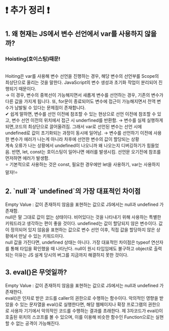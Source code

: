 <h1> ❗ 추가 정리 ❗ </h1>


<h2>1. 왜 현재는 JS에서 변수 선언에서 var를 사용하지 않을까?</h2><h3>Hoisting(호이스팅)때문!</h3> <br>
Hoiting은 var를 사용해 변수 선언을 진행하는 경우, 해당 변수의 선언부를 Scope의 최상단으로 올리는 것을 말한다. JavaScript의 변수 생성과 초기화 작업이 분리되어 진행되기 때문이다.<br> → 이 경우, 변수의 중복선이 가능해지면서 새롭게 변수를 선언하는 경우, 기존의 변수가 다른 값을 가지게 됩니다. 또, for문이 종료되어도 변수에 접근이 가능해지면서 전역 변수가 남발될 수 있다는 문제점이 존재합니다.<br>
✔ 쉽게 말하면, 변수를 선언 이전에 참조할 수 있는 현상으로 선언 이전에 참조할 수 있고, 변수 선언 이전의 위치에서 접근 시 underfined를 반환함. → 변수를 실제 실행하게 되면,코드의 최상단으로 끌어올려짐. 그래서 var로 선언된 변수는 선언 시에 undefined로 값이 초기화되는 과정이 동시에 일어남. → 변수를 선언하기 이전에 사용한 변수가 에러가 나는게 아니라 차후에 선언한 변수의 값이 할당되는 상황 <br>
계속 오류가 나는 상황에서 undefined이 나오니까 왜 나오는지 디버깅하기가 힘들었음. 반면, let, const는 호이스팅이 일어나면 에러를 발생시킴. 선언문 오기전에 참조를 먼저하면 에러가 발생함. <br>
⭐ 기본적으로 사용하는 것은 const, 필요한 경우에만 let을 사용하기, var는 사용하지 말자!⭐<br>

<h2>2. `null`과 `undefined`의 가장 대표적인 차이점 </h2>
Empty Value : 값이 존재하지 않음을 표현하는 값으로 JS에서는 null과 undefined 가 존재함. <br>
null은 말 그대로 값이 없는 상태이다. 비어있다는 것을 나타내기 위해 사용하는 특별한 키워드라고 생각하는 편이 좋을 것이다. undefined는 값이 할당되지 않은 변수이다. 값이 정의되어 있지 않음을 표현하는 값으로 변수 선언 이후, 직접 값을 할당하지 않은 상황에서 만날 수 있는 키워드이다. <br>
null 값을 가진다면, undefined 상태는 아니다. 가장 대표적인 차이점은 typeof 연산자를 통해 타입을 확인했을 때 나타난다. null이 원시 타입임에도 불구하고 object로 출력되는 이유는 JS 설계 당시의 버그를 지금까지 해결하지 못한 것이다.

<h2>3. eval()은 무엇일까? </h2>
Empty Value : 값이 존재하지 않음을 표현하는 값으로 JS에서는 null과 undefined 가 존재한다. <br>
eval()은 인자로 받은 코드를 caller의 권한으로 수행하는 함수이다. 악의적인 영향을 받았을 수 있는 문자열을 eval()로 실행한다면, 해당 웹페이지나 확장 프로그램의 권한으로 사용자 기기에서 악의적인 코드를 수행하는 결과를 초래한다. 제 3자코드가 eval()이 호출된 위치의 스코프를 볼 수 있으며, 이를 이용해 비슷한 함수인 Function으로는 실현할 수 없는 공격이 가능해진다.
